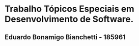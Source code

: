 # Trabalho Tópicos Especiais em Desenvolvimento de Software.

## Eduardo Bonamigo Bianchetti - 185961
